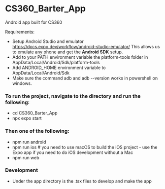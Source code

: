 # CS360_Barter_App

Android app built for CS360 

Requirements:
- Setup Android Studio and emulator https://docs.expo.dev/workflow/android-studio-emulator/
    This allows us to emulate any phone and get the **Android** **SDK** setup.
- Add to your PATH environment variable the platform-tools folder in AppData/Local/Android/Sdk/platform-tools
- Add ANDROID_HOME environment variable to AppData/Local/Android/Sdk
- Make sure the command adb and adb --version works in powershell on windows.

### To run the project, navigate to the directory and run the following:

- cd CS360_Barter_App
- npx expo start
  
### Then one of the following:
- npm run android
- npm run ios # you need to use macOS to build the iOS project - use the Expo app if you need to do iOS development without a Mac
- npm run web

### Development
- Under the app directory is the .tsx files to develop and make the app
